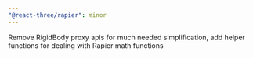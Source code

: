 ```yaml
---
"@react-three/rapier": minor
---
```


Remove RigidBody proxy apis for much needed simplification, add helper functions for dealing with Rapier math functions
